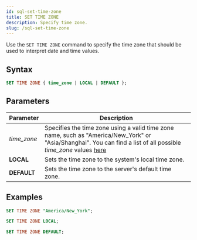 ```yaml
---
id: sql-set-time-zone
title: SET TIME ZONE
description: Specify time zone.
slug: /sql-set-time-zone
---
```

<head>
  <link rel="canonical" href="https://docs.risingwave.com/docs/current/sql-set-time-zone/" />
</head>

Use the `SET TIME ZONE` command to specify the time zone that should be used to interpret date and time values.

## Syntax

```sql
SET TIME ZONE { time_zone | LOCAL | DEFAULT };
```




## Parameters

| Parameter                 | Description           |
| ------------------------- | --------------------- |
| *time_zone*             | Specifies the time zone using a valid time zone name, such as "America/New_York" or "Asia/Shanghai". You can find a list of all possible *time_zone* values [here](https://en.wikipedia.org/wiki/List_of_tz_database_time_zones) |
| **LOCAL** | Sets the time zone to the system's local time zone. |
| **DEFAULT** | Sets the time zone to the server's default time zone. |



## Examples

```sql
SET TIME ZONE "America/New_York";
```

```sql
SET TIME ZONE LOCAL;
```

```sql
SET TIME ZONE DEFAULT;
```